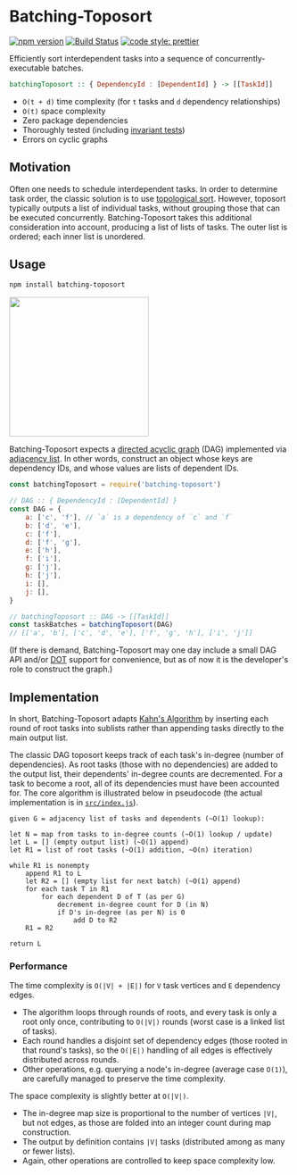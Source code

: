 # Batching-Toposort

[![npm version](https://img.shields.io/npm/v/batching-toposort.svg?maxAge=3600)](https://www.npmjs.com/package/batching-toposort)
[![Build Status](https://travis-ci.org/glebec/batching-toposort.svg?branch=master)](https://travis-ci.org/glebec/batching-toposort)
[![code style: prettier](https://img.shields.io/badge/code_style-prettier-ff69b4.svg)](https://github.com/prettier/prettier)

Efficiently sort interdependent tasks into a sequence of concurrently-executable batches.

```hs
batchingToposort :: { DependencyId : [DependentId] } -> [[TaskId]]
```

*   `O(t + d)` time complexity (for `t` tasks and `d` dependency relationships)
*   `O(t)` space complexity
*   Zero package dependencies
*   Thoroughly tested (including [invariant tests](http://jsverify.github.io/#property-based-testing))
*   Errors on cyclic graphs

## Motivation

Often one needs to schedule interdependent tasks. In order to determine task order, the classic solution is to use [topological sort](https://en.wikipedia.org/wiki/Topological_sorting). However, toposort typically outputs a list of individual tasks, without grouping those that can be executed concurrently. Batching-Toposort takes this additional consideration into account, producing a list of lists of tasks. The outer list is ordered; each inner list is unordered.

## Usage

```sh
npm install batching-toposort
```

<img width="250" src="images/graph.png">

Batching-Toposort expects a [directed acyclic graph](https://en.wikipedia.org/wiki/Directed_acyclic_graph) (DAG) implemented via [adjacency list](https://en.wikipedia.org/wiki/Adjacency_list). In other words, construct an object whose keys are dependency IDs, and whose values are lists of dependent IDs.

```js
const batchingToposort = require('batching-toposort')

// DAG :: { DependencyId : [DependentId] }
const DAG = {
    a: ['c', 'f'], // `a` is a dependency of `c` and `f`
    b: ['d', 'e'],
    c: ['f'],
    d: ['f', 'g'],
    e: ['h'],
    f: ['i'],
    g: ['j'],
    h: ['j'],
    i: [],
    j: [],
}

// batchingToposort :: DAG -> [[TaskId]]
const taskBatches = batchingToposort(DAG)
// [['a', 'b'], ['c', 'd', 'e'], ['f', 'g', 'h'], ['i', 'j']]
```

(If there is demand, Batching-Toposort may one day include a small DAG API and/or [DOT](<https://en.wikipedia.org/wiki/DOT_(graph_description_language)>) support for convenience, but as of now it is the developer's role to construct the graph.)

## Implementation

In short, Batching-Toposort adapts [Kahn's Algorithm](https://en.wikipedia.org/wiki/Topological_sorting#Kahn's_algorithm) by inserting each round of root tasks into sublists rather than appending tasks directly to the main output list.

The classic DAG toposort keeps track of each task's in-degree (number of dependencies). As root tasks (those with no dependencies) are added to the output list, their dependents' in-degree counts are decremented. For a task to become a root, all of its dependencies must have been accounted for. The core algorithm is illustrated below in pseudocode (the actual implementation is in [`src/index.js`](src/index.js)).

```
given G = adjacency list of tasks and dependents (~O(1) lookup):

let N = map from tasks to in-degree counts (~O(1) lookup / update)
let L = [] (empty output list) (~O(1) append)
let R1 = list of root tasks (~O(1) addition, ~O(n) iteration)

while R1 is nonempty
    append R1 to L
    let R2 = [] (empty list for next batch) (~O(1) append)
    for each task T in R1
        for each dependent D of T (as per G)
            decrement in-degree count for D (in N)
            if D's in-degree (as per N) is 0
                add D to R2
    R1 = R2

return L
```

### Performance

The time complexity is `O(|V| + |E|)` for `V` task vertices and `E` dependency edges.

*   The algorithm loops through rounds of roots, and every task is only a root only once, contributing to `O(|V|)` rounds (worst case is a linked list of tasks).
*   Each round handles a disjoint set of dependency edges (those rooted in that round's tasks), so the `O(|E|)` handling of all edges is effectively distributed across rounds.
*   Other operations, e.g. querying a node's in-degree (average case `O(1)`), are carefully managed to preserve the time complexity.

The space complexity is slightly better at `O(|V|)`.

*   The in-degree map size is proportional to the number of vertices `|V|`, but not edges, as those are folded into an integer count during map construction.
*   The output by definition contains `|V|` tasks (distributed among as many or fewer lists).
*   Again, other operations are controlled to keep space complexity low.
